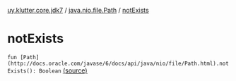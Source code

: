[uy.klutter.core.jdk7](../index.md) / [java.nio.file.Path](index.md) / [notExists](.)


# notExists

`fun [Path](http://docs.oracle.com/javase/6/docs/api/java/nio/file/Path.html).notExists(): Boolean` [(source)](https://github.com/kohesive/klutter/blob/master/core-jdk7/src/main/kotlin/uy/klutter/core/jdk7/Paths.kt#L8)


